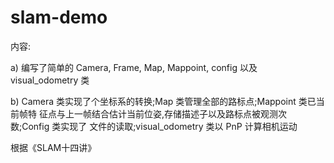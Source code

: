 # slam-demo
内容:

a) 编写了简单的 Camera, Frame, Map, Mappoint, config 以及 visual_odometry
类

b) Camera 类实现了个坐标系的转换;Map 类管理全部的路标点;Mappoint 类已当前帧特
征点与上一帧结合估计当前位姿,存储描述子以及路标点被观测次数;Config 类实现了
文件的读取;visual_odometry 类以 PnP 计算相机运动

根据《SLAM十四讲》
